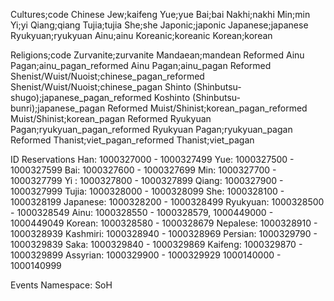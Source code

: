
Cultures;code
Chinese Jew;kaifeng
Yue;yue
Bai;bai
Nakhi;nakhi
Min;min
Yi;yi
Qiang;qiang
Tujia;tujia
She;she
Japonic;japonic
Japanese;japanese
Ryukyuan;ryukyuan
Ainu;ainu
Koreanic;koreanic
Korean;korean

Religions;code
Zurvanite;zurvanite
Mandaean;mandean
Reformed Ainu Pagan;ainu_pagan_reformed
Ainu Pagan;ainu_pagan
Reformed Shenist/Wuist/Nuoist;chinese_pagan_reformed
Shenist/Wuist/Nuoist;chinese_pagan
Shinto (Shinbutsu-shugo);japanese_pagan_reformed
Koshinto (Shinbutsu-bunri);japanese_pagan
Reformed Muist/Shinist;korean_pagan_reformed
Muist/Shinist;korean_pagan
Reformed Ryukyuan Pagan;ryukyuan_pagan_reformed
Ryukyuan Pagan;ryukyuan_pagan
Reformed Thanist;viet_pagan_reformed
Thanist;viet_pagan

ID Reservations
Han: 1000327000 - 1000327499
Yue: 1000327500 - 1000327599
Bai: 1000327600 - 1000327699
Min: 1000327700 - 1000327799
Yi : 1000327800 - 1000327899
Qiang: 1000327900 - 1000327999
Tujia: 1000328000 - 1000328099
She: 1000328100 - 1000328199
Japanese: 1000328200 - 1000328499
Ryukyuan: 1000328500 - 1000328549
Ainu: 1000328550 - 1000328579, 1000449000 - 1000449049
Korean: 1000328580 - 1000328679
Nepalese: 1000328910 - 1000328939
Kashmiri: 1000328940 - 1000328969
Persian: 1000329790 - 1000329839
Saka: 1000329840 - 1000329869
Kaifeng: 1000329870 - 1000329899
Assyrian: 1000329900 - 1000329929
1000140000 - 1000140999

Events
Namespace: SoH
